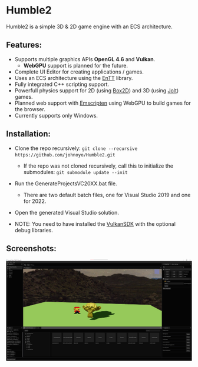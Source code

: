 # Humble2

Humble2 is a simple 3D & 2D game engine with an ECS architecture.

Features:
---------

- Supports multiple graphics APIs **OpenGL 4.6** and **Vulkan**.
    - **WebGPU**  support is planned for the future.
- Complete UI Editor for creating applications / games.
- Uses an ECS architecture using the [EnTT](https://github.com/skypjack/entt) library.
- Fully integrated C++ scripting support.
- Powerfull physics support for 2D (using [Box2D](https://github.com/erincatto/box2d)) and 3D (using [Jolt](https://github.com/jrouwe/JoltPhysics)) games.
- Planned web support with [Emscripten](https://github.com/emscripten-core/emsdk) using WebGPU to build games for the browser.
- Currently supports only Windows.

Installation:
-------------

- Clone the repo recursively: ```git clone --recursive https://github.com/johnoyo/Humble2.git```
    - If the repo was not cloned recursively, call this to initialize the submodules: ```git submodule update --init```
- Run the GenerateProjectsVC20XX.bat file.
    - There are two default batch files, one for Visual Studio 2019 and one for 2022.
- Open the generated Visual Studio solution.

- NOTE: You need to have installed the [VulkanSDK](https://vulkan.lunarg.com/sdk/home) with the optional debug libraries.

Screenshots:
------------
![alt text](Resources/Screenshots/editor-0.png)
